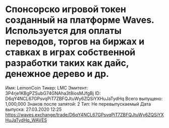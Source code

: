 # Спонсорско игровой токен созданный на платформе Waves. Используется для оплаты переводов, торгов на биржах и ставках в играх собственной разработки таких как дайс, денежное дерево и др.
Имя: LemonCoin
Тикер: LMC 
Эмитент: 3P4rje1KBgPZSubG74GNAha3t8iosMJfgBj
ID: D6qY4NCL67GPsvqPiT7ZBFQJtuWy6ZQSiYXHuJaTydHq
Всего выпущено: 1,000,000
Знаков после запятой: 2
Тип: Не перевыпускаемый
Дата выпуска: 27.03.2020 12:25
https://waves.exchange/trade/D6qY4NCL67GPsvqPiT7ZBFQJtuWy6ZQSiYXHuJaTydHq_WAVES
